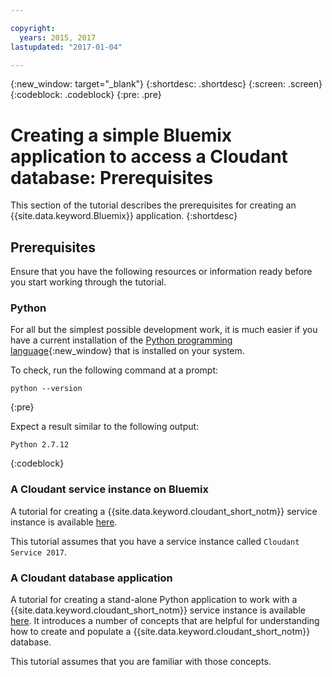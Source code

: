 ```yaml
---

copyright:
  years: 2015, 2017
lastupdated: "2017-01-04"

---
```


{:new_window: target="_blank"}
{:shortdesc: .shortdesc}
{:screen: .screen}
{:codeblock: .codeblock}
{:pre: .pre}

# Creating a simple Bluemix application to access a Cloudant database: Prerequisites

This section of the tutorial describes the prerequisites
for creating an {{site.data.keyword.Bluemix}} application.
{:shortdesc}

## Prerequisites

Ensure that you have the following resources or information ready
before you start working through the tutorial.

### Python

For all but the simplest possible development work,
it is much easier if you have a current installation of the
[Python programming language](https://www.python.org/){:new_window}
that is installed on your system.

To check,
run the following command at a prompt:

```shell
python --version
```
{:pre}

Expect a result similar to the following output:

```text
Python 2.7.12
```
{:codeblock}

<div id="csi"></div>

### A Cloudant service instance on Bluemix

A tutorial for creating a {{site.data.keyword.cloudant_short_notm}} service instance is available [here](create_service.html).

This tutorial assumes that you have a service instance called
`Cloudant Service 2017`.

### A Cloudant database application

A tutorial for creating a stand-alone Python application to work with a {{site.data.keyword.cloudant_short_notm}}
service instance is available [here](create_database.html).
It introduces a number of concepts that are helpful for understanding how to create and populate a
{{site.data.keyword.cloudant_short_notm}} database.

This tutorial assumes that you are familiar with those concepts.
